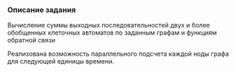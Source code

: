### Описание задания

Вычисление суммы выходных последовательностей двух и более обобщенных клеточных автоматов по заданным графам и функциям обратной связи

Реализована возможность параллельного подсчета каждой ноды графа для следующей единицы времени. 
